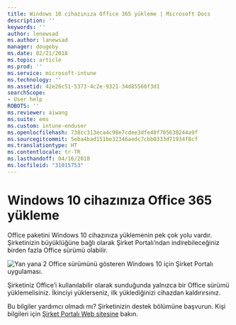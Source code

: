 ```yaml
---
title: Windows 10 cihazınıza Office 365 yükleme | Microsoft Docs
description: ''
keywords: ''
author: lenewsad
ms.author: lanewsad
manager: dougeby
ms.date: 02/21/2018
ms.topic: article
ms.prod: ''
ms.service: microsoft-intune
ms.technology: ''
ms.assetid: 42e26c51-5373-4c2e-9321-34d85560f3d1
searchScope:
- User help
ROBOTS: ''
ms.reviewer: aiwang
ms.suite: ems
ms.custom: intune-enduser
ms.openlocfilehash: 738cc313eca4c98e7cdee3dfe40f705630244a9f
ms.sourcegitcommit: 5eba4bad151be32346aedc7cbb0333d71934f8cf
ms.translationtype: HT
ms.contentlocale: tr-TR
ms.lasthandoff: 04/16/2018
ms.locfileid: "31015753"
---
```

# <a name="installing-office-365-on-your-windows-10-device"></a>Windows 10 cihazınıza Office 365 yükleme

Office paketini Windows 10 cihazınıza yüklemenin pek çok yolu vardır. Şirketinizin büyüklüğüne bağlı olarak Şirket Portalı’ndan indirebileceğiniz birden fazla Office sürümü olabilir.

![Yan yana 2 Office sürümünü gösteren Windows 10 için Şirket Portalı uygulaması.](./media/multiple-office-installs-cp-win10.png)

Şirketiniz Office’i kullanılabilir olarak sunduğunda yalnızca bir Office sürümü yüklemelisiniz. İkinciyi yüklerseniz, ilk yüklediğinizi cihazdan kaldırırsınız.

Bu bilgiler yardımcı olmadı mı? Şirketinizin destek bölümüne başvurun. Kişi bilgileri için [Şirket Portalı Web sitesine](https://portal.manage.microsoft.com#HelpDeskDialog) bakın.
